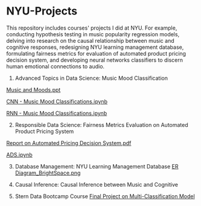 # NYU-Projects

This repository includes courses' projects I did at NYU. For example, conducting hypothesis testing in music popularity regression models, delving into research on the causal relationship between music and cognitive responses, redesigning NYU learning management database, formulating fairness metrics for evaluation of automated product pricing decision system, and developing neural networks classifiers to discern human emotional connections to audio.


1. Advanced Topics in Data Science: Music Mood Classification

[Music and Moods.ppt](https://docs.google.com/presentation/d/1YngXLUOz2TqRwVdibbQ0SSrgAEiSyTbm-nzy09watbc/edit?usp=sharing)

[CNN - Music Mood Classifications.ipynb](https://colab.research.google.com/drive/1Dh75RNhq0fLjnCVOTd0DWeL_QA0vZrdW?usp=sharing)

[RNN - Music Mood Classifications.ipynb](https://colab.research.google.com/drive/1CDCpPFWViVC8gpLcMQwS80rrakTtk84r?usp=sharing)

2. Responsible Data Science: Fairness Metrics Evaluation on Automated Product Pricing System  

[Report on Automated Pricing Decision System.pdf](https://docs.google.com/document/d/1vjU9kkfutRWNvrZx3nVNE76wxrz_VEWoDVC8i0bKn8c/edit?usp=sharing)

[ADS.ipynb](https://colab.research.google.com/drive/1rw_6DMpZIzXtxM0606KhlOHHapSX-Qsd?usp=sharing)


3. Database Management: NYU Learning Management Database
[ER Diagram_BrightSpace.png]([https://colab.research.google.com/drive/1rw_6DMpZIzXtxM0606KhlOHHapSX-Qsd?usp=sharing](https://drive.google.com/file/d/1bIDBLS-K97-wGU_ElgzZkpUu29xFQsBd/view?usp=sharing))

 
5. Causal Inference: Causal Inference between Music and Cognitive

   
6. Stern Data Bootcamp Course
 [Final Project on Multi-Classification Model](https://colab.research.google.com/drive/1vfu94dwYVrCL7L3t-ZWCZeqTffwOTf8J?usp=sharing)



